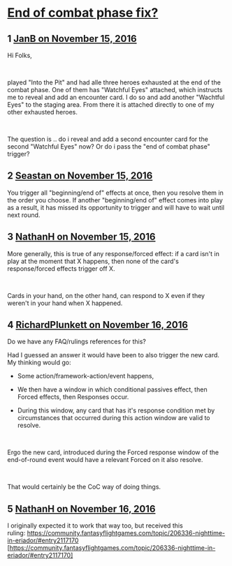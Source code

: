 # [End of combat phase fix?](https://community.fantasyflightgames.com/topic/234743-end-of-combat-phase-fix/)

## 1 [JanB on November 15, 2016](https://community.fantasyflightgames.com/topic/234743-end-of-combat-phase-fix/?do=findComment&comment=2502137)

Hi Folks,

 

played "Into the Pit" and had alle three heroes exhausted at the end of the combat phase. One of them has "Watchful Eyes" attached, which instructs me to reveal and add an encounter card. I do so and add another "Wachtful Eyes" to the staging area. From there it is attached directly to one of my other exhausted heroes.

 

The question is .. do i reveal and add a second encounter card for the second "Watchful Eyes" now? Or do i pass the "end of combat phase" trigger?

## 2 [Seastan on November 15, 2016](https://community.fantasyflightgames.com/topic/234743-end-of-combat-phase-fix/?do=findComment&comment=2502268)

You trigger all "beginning/end of" effects at once, then you resolve them in the order you choose. If another "beginning/end of" effect comes into play as a result, it has missed its opportunity to trigger and will have to wait until next round.

## 3 [NathanH on November 15, 2016](https://community.fantasyflightgames.com/topic/234743-end-of-combat-phase-fix/?do=findComment&comment=2502347)

More generally, this is true of any response/forced effect: if a card isn't in play at the moment that X happens, then none of the card's response/forced effects trigger off X.

 

Cards in your hand, on the other hand, can respond to X even if they weren't in your hand when X happened.

## 4 [RichardPlunkett on November 16, 2016](https://community.fantasyflightgames.com/topic/234743-end-of-combat-phase-fix/?do=findComment&comment=2503166)

Do we have any FAQ/rulings references for this?

Had I guessed an answer it would have been to also trigger the new card. My thinking would go:

- Some action/framework-action/event happens,

- We then have a window in which conditional passives effect, then Forced effects, then Responses occur.

- During this window, any card that has it's response condition met by circumstances that occurred during this action window are valid to resolve.

 

Ergo the new card, introduced during the Forced response window of the end-of-round event would have a relevant Forced on it also resolve.

 

That would certainly be the CoC way of doing things.

## 5 [NathanH on November 16, 2016](https://community.fantasyflightgames.com/topic/234743-end-of-combat-phase-fix/?do=findComment&comment=2503403)

I originally expected it to work that way too, but received this ruling: https://community.fantasyflightgames.com/topic/206336-nighttime-in-eriador/#entry2117170 [https://community.fantasyflightgames.com/topic/206336-nighttime-in-eriador/#entry2117170]

